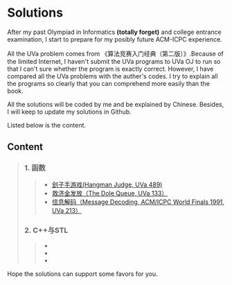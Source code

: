 # Solutions
After my past Olympiad in Informatics **(totally forget)** and college entrance examination, I start to prepare for my posibly future ACM-ICPC experience. 

All the UVa problem comes from 《算法竞赛入门经典（第二版）》.Because of the limited Internet, I haven't submit the UVa programs to UVa OJ to run so that I can't sure whether the program is exactly correct. However, I have compared all the UVa problems with the auther's codes. I try to explain all the programs so clearly that you can comprehend more easily than the book.

All the solutions will be coded by me and be explained by Chinese. Besides, I will keep to update my solutions in Github. 

Listed below is the content.

## Content
> ### 1. 函数
> > * [刽子手游戏(Hangman Judge, UVa 489)](tests/UVa%20489%20%E5%88%BD%E5%AD%90%E6%89%8B%E6%B8%B8%E6%88%8F.md)
> > * [救济金发放（The Dole Queue, UVa 133）](tests/UVa%20133%20%E6%95%91%E6%B5%8E%E9%87%91%E5%8F%91%E6%94%BE.md)
> > * [信息解码（Message Decoding, ACM/ICPC World Finals 1991, UVa 213）](tests/UVa%20213%20信息解码.md)
> ### 2. C++与STL
> > * 
> > * 
> > * 

Hope the solutions can support some favors for you.
